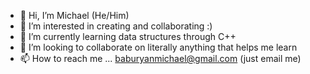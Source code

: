 - 👋 Hi, I’m Michael (He/Him)
- 👀 I’m interested in creating and collaborating :)
- 🌱 I’m currently learning data structures through C++
- 💞️ I’m looking to collaborate on literally anything that helps me learn
- 📫 How to reach me ... baburyanmichael@gmail.com (just email me)

<!---
Myan02/Myan02 is a ✨ special ✨ repository because its `README.md` (this file) appears on your GitHub profile.
You can click the Preview link to take a look at your changes.
--->
